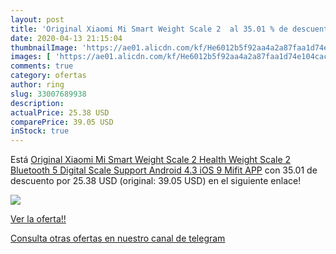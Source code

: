 ```yaml
---
layout: post
title: 'Original Xiaomi Mi Smart Weight Scale 2  al 35.01 % de descuento'
date: 2020-04-13 21:15:04
thumbnailImage: 'https://ae01.alicdn.com/kf/He6012b5f92aa4a2a87faa1d74e104cacE/Original-Xiaomi-Mi-Smart-Weight-Scale-2-Health-Weight-Scale-2-Bluetooth-5-Digital-Scale-Support.jpg_350x350._SL200_.jpg'
images: [ 'https://ae01.alicdn.com/kf/He6012b5f92aa4a2a87faa1d74e104cacE/Original-Xiaomi-Mi-Smart-Weight-Scale-2-Health-Weight-Scale-2-Bluetooth-5-Digital-Scale-Support.jpg_350x350._SL200_.jpg' ]
comments: true
category: ofertas
author: ring
slug: 33007689938
description:
actualPrice: 25.38 USD
comparePrice: 39.05 USD
inStock: true
---
```


Está [Original Xiaomi Mi Smart Weight Scale 2 Health Weight Scale 2 Bluetooth 5 Digital Scale Support Android 4.3 iOS 9 Mifit APP](https://www.amazon.com/dp/33007689938/?tag=redken08-20) con 35.01 de descuento por 25.38 USD (original: 39.05 USD) en el siguiente enlace!

[![](https://ae01.alicdn.com/kf/He6012b5f92aa4a2a87faa1d74e104cacE/Original-Xiaomi-Mi-Smart-Weight-Scale-2-Health-Weight-Scale-2-Bluetooth-5-Digital-Scale-Support.jpg_350x350._SL200_.jpg)](https://www.amazon.com/dp/33007689938/?tag=redken08-20)

[Ver la oferta!!](https://www.amazon.com/dp/33007689938/?tag=redken08-20)

[Consulta otras ofertas en nuestro canal de telegram](https://t.me/s/ofertas25)
